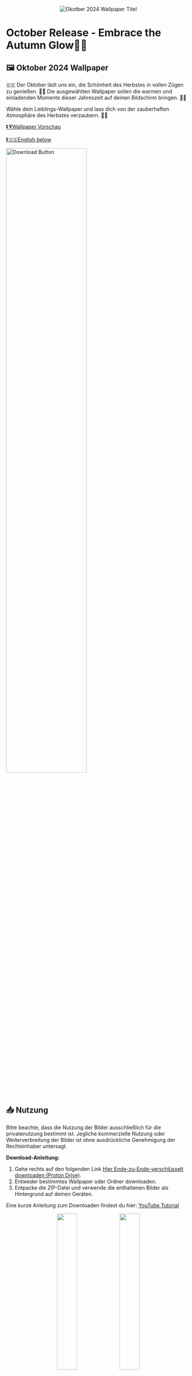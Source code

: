 <p align="center">
  <img src="Assets/10_2024_Wallpaper.jpg" alt="Okotber 2024 Wallpaper Titel" width="">
</p>

# October Release - Embrace the Autumn Glow🍂✨

## 🖼️ Oktober 2024 Wallpaper
🇩🇪
Der Oktober lädt uns ein, die Schönheit des Herbstes in vollen Zügen zu genießen. 🌰🧡 
Die ausgewählten Wallpaper sollen die warmen und einladenden Momente dieser Jahreszeit auf deinen Bildschirm bringen. 🌅🍁 

Wähle dein Lieblings-Wallpaper und lass dich von der zauberhaften Atmosphäre des Herbstes verzaubern. 🍂✨


[⏬💗Wallpaper Vorschau](#wallpaper)<br><br>[⏬🇺🇸English below](#english) <br>

<p align="left">
  <a href="https://drive.proton.me/urls/6TTT677NV0#k5EdKtQtYp5R">
    <img src="Assets/Download_button_DE.png" width="66%" alt="Download Button" />
  </a>
</p>

## 📥 Nutzung
Bitte beachte, dass die Nutzung der Bilder ausschließlich für die privatenutzung bestimmt ist. Jegliche kommerzielle Nutzung oder Weiterverbreitung der Bilder ist ohne ausdrückliche Genehmigung der Rechteinhaber untersagt.

**Download-Anleitung:**
1. Gehe rechts auf den folgenden Link [Hier Ende-zu-Ende-verschlüsselt downloaden (Proton Drive)](https://drive.proton.me/urls/6TTT677NV0#k5EdKtQtYp5R).
2. Entweder bestimmtes Wallpaper oder Ordner downloaden.
3. Entpacke die ZIP-Datei und verwende die enthaltenen Bilder als Hintergrund auf deinen Geräten.

Eine kurze Anleitung zum Downloaden findest du hier: [YouTube Tutorial](https://www.youtube.com/@thisisnicollo) 

<p align="center">
  <img src="Assets/Bild-1.jpg" width="33%" />
  <img src="Assets/Bild-2.jpg" width="33%" /> 
  <img src="Assets/Bild-3.jpg" width="33%" />
</p>

## 📄 Hinweis
Logos und Marken in diesen Hintergrundbildern gehören ihren jeweiligen Eigentümern. Ich möchte klarstellen, dass ich keine Rechte oder Eigentumsansprüche an ihnen geltend mache. Die Bilder wurden mithilfe von KI erstellt und basieren auf meiner kreativen Vision. Diese Wallpaper sind perfekt geeignet, um deinen Desktop, dein Tablet oder dein Smartphone zu verschönern. 🙏 

Mir gehören lediglich der "Bär" und der Smiley, der auf einigen Wallpapern oder in den Vorschaubildern zu sehen ist. 🐻🙂
Ebenso gehört mir der Downloadbutton.

Die Nutzung der Wallpaper ist ausschließlich für private Zwecke bestimmt. Jegliche kommerzielle Nutzung oder Weiterverbreitung der Bilder ist ohne ausdrückliche Genehmigung der Rechteinhaber untersagt.

Kontaktiere mich bitte umgehend, wenn eine Kennzeichung erwünscht ist!
Ich möchte sicherstellen, dass alle Rechte Respektiert werden und darum die entsprechende Maßnahmen ergreifen oder auf wunsch das betreffende Bild entfernen.

Diese Sammlung wurde von [thisisnicollo](https://github.com/thisisnicollo) erstellt. <div id="english"></div> 

## 🖥️ Alle Wallpaper
Die folgenden Vorschaubilder sind für Desktop, Samrtphone und Tablet erhältlich. Die Kalender auf Deutsch sowie auf Englisch erhältlich. <br>
[⏬💗Wallpaper Vorschau](#wallpaper)


# 🖼️ October 2024 Wallpaper

🇺🇸
In October we are invited to enjoy the beauty of autumn to the full. 🌰🧡 
The chosen wallpapers are designed to bring the warm and welcoming moments of the season to your screen. 🌅🍁 

Choose your favourite wallpaper and be enchanted by the magical atmosphere of autumn. 🍂✨

<br>
<p align="left">
  <a href="https://drive.proton.me/urls/6TTT677NV0#k5EdKtQtYp5R">
    <img src="Assets/Download_button_EN.png" width="66%" alt="Download Button" />
  </a>
</p>
<br>

## 📥 Usage
Please note that the use of the images is strictly for personal use only. Any commercial use or redistribution of the images is prohibited without the explicit permission of the copyright holders.

**Download instructions:**
1. go right to the following link [Download end-to-end encrypted here (Proton Drive)](https://drive.proton.me/urls/6TTT677NV0#k5EdKtQtYp5R).
2. download either specific wallpaper or folder.
3. unzip the ZIP file and use the contained images as wallpaper on your devices.

You can find a short download guide here: [YouTube Tutorial](https://www.youtube.com/@thisisnicollo) 

<p align="center">
  <img src="Assets/Bild-1.jpg" width="33%" />
  <img src="Assets/Bild-2.jpg" width="33%" /> 
  <img src="Assets/Bild-3.jpg" width="33%" />
</p>

## 📄 Disclaimer
Logos and trademarks in these wallpapers belong to their respective owners. I want to make it clear that I do not claim any rights or ownership over them. The images were created using AI and are based on my creative vision. These wallpapers are perfect to beautify your desktop, tablet or phone. 🙏 

I only own the “bear” and the smiley that can be seen on some wallpapers or in the thumbnails. 🐻🙂
I also own the download button.

The use of the wallpapers is strictly for private purposes only. Any commercial use or redistribution of the images is prohibited without the explicit permission of the copyright holders.

Please contact me promptly if attribution is desired!
I want to ensure that all rights are respected and will take appropriate action or remove the relevant image upon request.

This collection were created by [thisisnicollo](https://github.com/thisisnicollo).
<div id="wallpaper"></div> 

## 🖥️ All Wallpapers
The Wallpapers are available for desktop, phone and tablet. The calendars are available in German and English.

### 🖥️ Desktop

#### 🇩🇪 Deutsch
<p align="center">
  <img src="Deutsch/Desktop/01_Desktop_DE.jpg" width="46%" />
  <img src="Deutsch/Desktop/02_Desktop_DE.jpg" width="46%" />
  <img src="Deutsch/Desktop/03_Desktop_DE.jpg" width="46%" />
  <img src="Deutsch/Desktop/04_Desktop_DE.jpg" width="46%" />
  <img src="Deutsch/Desktop/05_Desktop_DE.jpg" width="46%" />
  <img src="Deutsch/Desktop/06_Desktop_DE.jpg" width="46%" />
  <img src="Deutsch/Desktop/07_Desktop_DE.jpg" width="46%" />
  <img src="Deutsch/Desktop/08_Desktop_DE.jpg" width="46%" />
  <img src="Deutsch/Desktop/09_Desktop_DE.jpg" width="46%" />
  <img src="Deutsch/Desktop/10_Desktop_DE.jpg" width="46%" />
  <img src="Deutsch/Desktop/11_Desktop_DE.jpg" width="46%" />
  <img src="Deutsch/Desktop/12_Desktop_DE.jpg" width="46%" />
  <img src="Deutsch/Desktop/13_Desktop_DE.jpg" width="46%" />
  <img src="Deutsch/Desktop/14_Desktop_DE.jpg" width="46%" />
  <img src="Deutsch/Desktop/14_Desktop_DE.jpg" width="46%" />
  <img src="Deutsch/Desktop/15_Desktop_DE.jpg" width="46%" />
  <img src="Deutsch/Desktop/16_Desktop_DE.jpg" width="46%" />
  <img src="Deutsch/Desktop/17_Desktop_DE.jpg" width="46%" />
  <img src="Deutsch/Desktop/18_Desktop_DE.jpg" width="46%" />
  <img src="Deutsch/Desktop/19_Desktop_DE.jpg" width="46%" />
  <img src="Deutsch/Desktop/20_Desktop_DE.jpg" width="46%" />
</p>

#### 🇺🇸 English
<p align="English">
  <img src="English/Desktop/01_Desktop_EN.jpg" width="46%" />
  <img src="English/Desktop/02_Desktop_EN.jpg" width="46%" />
  <img src="English/Desktop/03_Desktop_EN.jpg" width="46%" />
  <img src="English/Desktop/04_Desktop_EN.jpg" width="46%" />
  <img src="English/Desktop/05_Desktop_EN.jpg" width="46%" />
  <img src="English/Desktop/06_Desktop_EN.jpg" width="46%" />
  <img src="English/Desktop/07_Desktop_EN.jpg" width="46%" />
  <img src="English/Desktop/08_Desktop_EN.jpg" width="46%" />
  <img src="English/Desktop/09_Desktop_EN.jpg" width="46%" />
  <img src="English/Desktop/10_Desktop_EN.jpg" width="46%" />
  <img src="English/Desktop/11_Desktop_EN.jpg" width="46%" />
  <img src="English/Desktop/12_Desktop_EN.jpg" width="46%" />
  <img src="English/Desktop/13_Desktop_EN.jpg" width="46%" />
  <img src="English/Desktop/14_Desktop_EN.jpg" width="46%" />
  <img src="English/Desktop/14_Desktop_EN.jpg" width="46%" />
  <img src="English/Desktop/15_Desktop_EN.jpg" width="46%" />
  <img src="English/Desktop/16_Desktop_EN.jpg" width="46%" />
  <img src="English/Desktop/17_Desktop_EN.jpg" width="46%" />
  <img src="English/Desktop/18_Desktop_EN.jpg" width="46%" />
  <img src="English/Desktop/19_Desktop_EN.jpg" width="46%" />
  <img src="English/Desktop/20_Desktop_EN.jpg" width="46%" />
</p>

### 📱 Phone

#### 🇩🇪 Deutsch
<p align="center">
  <img src="Deutsch/Phone/01_Phone_DE.jpg" width="46%" />
  <img src="Deutsch/Phone/02_Phone_DE.jpg" width="46%" />
  <img src="Deutsch/Phone/03_Phone_DE.jpg" width="46%" />
  <img src="Deutsch/Phone/04_Phone_DE.jpg" width="46%" />
  <img src="Deutsch/Phone/05_Phone_DE.jpg" width="46%" />
  <img src="Deutsch/Phone/06_Phone_DE.jpg" width="46%" />
  <img src="Deutsch/Phone/07_Phone_DE.jpg" width="46%" />
  <img src="Deutsch/Phone/08_Phone_DE.jpg" width="46%" />
  <img src="Deutsch/Phone/09_Phone_DE.jpg" width="46%" />
  <img src="Deutsch/Phone/10_Phone_DE.jpg" width="46%" />
  <img src="Deutsch/Phone/11_Phone_DE.jpg" width="46%" />
  <img src="Deutsch/Phone/12_Phone_DE.jpg" width="46%" />
  <img src="Deutsch/Phone/13_Phone_DE.jpg" width="46%" />
  <img src="Deutsch/Phone/14_Phone_DE.jpg" width="46%" />
  <img src="Deutsch/Phone/15_Phone_DE.jpg" width="46%" />
  <img src="Deutsch/Phone/16_Phone_DE.jpg" width="46%" />
  <img src="Deutsch/Phone/17_Phone_DE.jpg" width="46%" />
  <img src="Deutsch/Phone/18_Phone_DE.jpg" width="46%" />
  <img src="Deutsch/Phone/19_Phone_DE.jpg" width="46%" />
  <img src="Deutsch/Phone/20_Phone_DE.jpg" width="46%" />
</p>

#### 🇺🇸 English
<p align="center">
  <img src="English/Phone/01_Phone_EN.jpg" width="46%" />
  <img src="English/Phone/02_Phone_EN.jpg" width="46%" />
  <img src="English/Phone/03_Phone_EN.jpg" width="46%" />
  <img src="English/Phone/04_Phone_EN.jpg" width="46%" />
  <img src="English/Phone/05_Phone_EN.jpg" width="46%" />
  <img src="English/Phone/06_Phone_EN.jpg" width="46%" />
  <img src="English/Phone/07_Phone_EN.jpg" width="46%" />
  <img src="English/Phone/08_Phone_EN.jpg" width="46%" />
  <img src="English/Phone/09_Phone_EN.jpg" width="46%" />
  <img src="English/Phone/10_Phone_EN.jpg" width="46%" />
  <img src="English/Phone/11_Phone_EN.jpg" width="46%" />
  <img src="English/Phone/12_Phone_EN.jpg" width="46%" />
  <img src="English/Phone/13_Phone_EN.jpg" width="46%" />
  <img src="English/Phone/14_Phone_EN.jpg" width="46%" />
  <img src="English/Phone/15_Phone_EN.jpg" width="46%" />
  <img src="English/Phone/16_Phone_EN.jpg" width="46%" />
  <img src="English/Phone/17_Phone_EN.jpg" width="46%" />
  <img src="English/Phone/18_Phone_EN.jpg" width="46%" />
  <img src="English/Phone/19_Phone_EN.jpg" width="46%" />
  <img src="English/Phone/20_Phone_EN.jpg" width="46%" />
</p>

### 📱 Tablet

#### 🇩🇪 Deutsch
<p align="center">
  <img src="Deutsch/Tablet/01_Tablet_DE.jpg" width="46%" />
  <img src="Deutsch/Tablet/02_Tablet_DE.jpg" width="46%" />
  <img src="Deutsch/Tablet/03_Tablet_DE.jpg" width="46%" />
  <img src="Deutsch/Tablet/04_Tablet_DE.jpg" width="46%" />
  <img src="Deutsch/Tablet/05_Tablet_DE.jpg" width="46%" />
  <img src="Deutsch/Tablet/06_Tablet_DE.jpg" width="46%" />
  <img src="Deutsch/Tablet/07_Tablet_DE.jpg" width="46%" />
  <img src="Deutsch/Tablet/08_Tablet_DE.jpg" width="46%" />
  <img src="Deutsch/Tablet/09_Tablet_DE.jpg" width="46%" />
  <img src="Deutsch/Tablet/10_Tablet_DE.jpg" width="46%" />
  <img src="Deutsch/Tablet/11_Tablet_DE.jpg" width="46%" />
  <img src="Deutsch/Tablet/12_Tablet_DE.jpg" width="46%" />
  <img src="Deutsch/Tablet/13_Tablet_DE.jpg" width="46%" />
  <img src="Deutsch/Tablet/14_Tablet_DE.jpg" width="46%" />
  <img src="Deutsch/Tablet/15_Tablet_DE.jpg" width="46%" />
  <img src="Deutsch/Tablet/16_Tablet_DE.jpg" width="46%" />
  <img src="Deutsch/Tablet/17_Tablet_DE.jpg" width="46%" />
  <img src="Deutsch/Tablet/18_Tablet_DE.jpg" width="46%" />
  <img src="Deutsch/Tablet/19_Tablet_DE.jpg" width="46%" />
  <img src="Deutsch/Tablet/20_Tablet_DE.jpg" width="46%" />
</p>

#### 🇺🇸 English
<p align="center">
  <img src="English/Tablet/01_Tablet_EN.jpg" width="46%" />
  <img src="English/Tablet/02_Tablet_EN.jpg" width="46%" />
  <img src="English/Tablet/03_Tablet_EN.jpg" width="46%" />
  <img src="English/Tablet/04_Tablet_EN.jpg" width="46%" />
  <img src="English/Tablet/05_Tablet_EN.jpg" width="46%" />
  <img src="English/Tablet/06_Tablet_EN.jpg" width="46%" />
  <img src="English/Tablet/07_Tablet_EN.jpg" width="46%" />
  <img src="English/Tablet/08_Tablet_EN.jpg" width="46%" />
  <img src="English/Tablet/09_Tablet_EN.jpg" width="46%" />
  <img src="English/Tablet/10_Tablet_EN.jpg" width="46%" />
  <img src="English/Tablet/11_Tablet_EN.jpg" width="46%" />
  <img src="English/Tablet/12_Tablet_EN.jpg" width="46%" />
  <img src="English/Tablet/13_Tablet_EN.jpg" width="46%" />
  <img src="English/Tablet/14_Tablet_EN.jpg" width="46%" />
  <img src="English/Tablet/15_Tablet_EN.jpg" width="46%" />
  <img src="English/Tablet/16_Tablet_EN.jpg" width="46%" />
  <img src="English/Tablet/17_Tablet_EN.jpg" width="46%" />
  <img src="English/Tablet/18_Tablet_EN.jpg" width="46%" />
  <img src="English/Tablet/19_Tablet_EN.jpg" width="46%" />
  <img src="English/Tablet/20_Tablet_EN.jpg" width="46%" />
</p>
